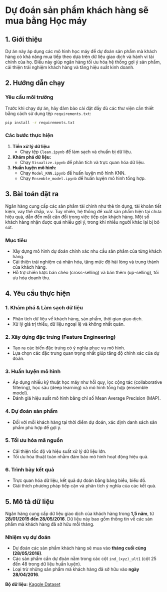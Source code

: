 # Dự đoán sản phẩm khách hàng sẽ mua bằng Học máy

## 1. Giới thiệu
Dự án này áp dụng các mô hình học máy để dự đoán sản phẩm mà khách hàng có khả năng mua tiếp theo dựa trên dữ liệu giao dịch và hành vi tài chính của họ. Điều này giúp ngân hàng tối ưu hóa hệ thống gợi ý sản phẩm, cải thiện trải nghiệm khách hàng và tăng hiệu suất kinh doanh.

## 2. Hướng dẫn chạy
### Yêu cầu môi trường
Trước khi chạy dự án, hãy đảm bảo cài đặt đầy đủ các thư viện cần thiết bằng cách sử dụng tệp `requirements.txt`:
```bash
pip install -r requirements.txt
```

### Các bước thực hiện
1. **Tiền xử lý dữ liệu:**
   - Chạy tệp `Clean.ipynb` để làm sạch và chuẩn bị dữ liệu.
2. **Khám phá dữ liệu:**
   - Chạy `Visualize.ipynb` để phân tích và trực quan hóa dữ liệu.
3. **Huấn luyện mô hình:**
   - Chạy `Model_KNN.ipynb` để huấn luyện mô hình KNN.
   - Chạy `Ensemble_model.ipynb` để huấn luyện mô hình tổng hợp.

## 3. Bài toán đặt ra
Ngân hàng cung cấp các sản phẩm tài chính như thẻ tín dụng, tài khoản tiết kiệm, vay thế chấp, v.v. Tuy nhiên, hệ thống đề xuất sản phẩm hiện tại chưa hiệu quả, dẫn đến mất cân đối trong việc tiếp cận khách hàng. Một số khách hàng nhận được quá nhiều gợi ý, trong khi nhiều người khác lại bị bỏ sót.

### Mục tiêu
- Xây dựng mô hình dự đoán chính xác nhu cầu sản phẩm của từng khách hàng.
- Cải thiện trải nghiệm cá nhân hóa, tăng mức độ hài lòng và trung thành của khách hàng.
- Hỗ trợ chiến lược bán chéo (cross-selling) và bán thêm (up-selling), tối ưu hóa doanh thu.

## 4. Yêu cầu thực hiện
### 1. Khám phá & Làm sạch dữ liệu
- Phân tích dữ liệu về khách hàng, sản phẩm, thời gian giao dịch.
- Xử lý giá trị thiếu, dữ liệu ngoại lệ và không nhất quán.

### 2. Xây dựng đặc trưng (Feature Engineering)
- Tạo ra các biến đặc trưng có ý nghĩa phục vụ mô hình.
- Lựa chọn các đặc trưng quan trọng nhất giúp tăng độ chính xác của dự đoán.

### 3. Huấn luyện mô hình
- Áp dụng nhiều kỹ thuật học máy như hồi quy, lọc cộng tác (collaborative filtering), học sâu (deep learning) và mô hình tổng hợp (ensemble model).
- Đánh giá hiệu suất mô hình bằng chỉ số Mean Average Precision (MAP).

### 4. Dự đoán sản phẩm
- Đối với mỗi khách hàng tại thời điểm dự đoán, xác định danh sách sản phẩm phù hợp để gợi ý.

### 5. Tối ưu hóa mã nguồn
- Cải thiện tốc độ và hiệu suất xử lý dữ liệu lớn.
- Tối ưu hóa thuật toán nhằm đảm bảo mô hình hoạt động hiệu quả.

### 6. Trình bày kết quả
- Trực quan hóa dữ liệu, kết quả dự đoán bằng bảng biểu, biểu đồ.
- Giải thích phương pháp tiếp cận và phân tích ý nghĩa của các kết quả.

## 5. Mô tả dữ liệu
Ngân hàng cung cấp dữ liệu giao dịch của khách hàng trong **1,5 năm**, từ **28/01/2015 đến 28/05/2016**. Dữ liệu này bao gồm thông tin về các sản phẩm mà khách hàng đã sở hữu mỗi tháng.

### Nhiệm vụ dự đoán
- Dự đoán các sản phẩm khách hàng sẽ mua vào **tháng cuối cùng (28/05/2016)**.
- Các sản phẩm cần dự đoán nằm trong các cột `ind_(xyz)_ult1` (cột 25 đến 48 trong dữ liệu huấn luyện).
- Loại trừ những sản phẩm mà khách hàng đã sở hữu vào **ngày 28/04/2016**.

**Bộ dữ liệu:** [Kaggle Dataset](https://www.kaggle.com/datasets/grizmo/dataflow2025-product-recommendation)
